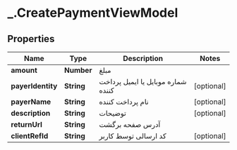 # _.CreatePaymentViewModel

## Properties
Name | Type | Description | Notes
------------ | ------------- | ------------- | -------------
**amount** | **Number** | مبلغ | 
**payerIdentity** | **String** | شماره موبایل یا ایمیل پرداخت کننده | [optional] 
**payerName** | **String** | نام پرداخت کننده | [optional] 
**description** | **String** | توضیحات | [optional] 
**returnUrl** | **String** | آدرس صفحه برگشت | 
**clientRefId** | **String** | کد ارسالی توسط کاربر | [optional] 



